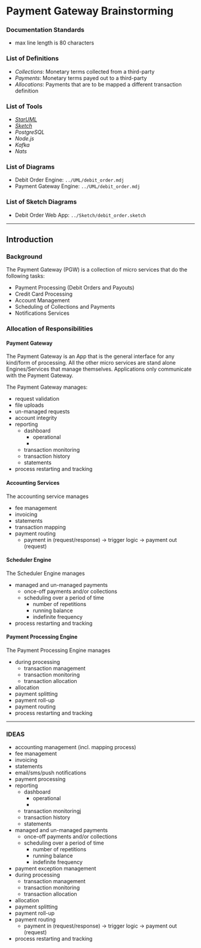 # Payment Gateway Brainstorming
### Documentation Standards
- max line length is 80 characters
### List of Definitions
- *Collections*: Monetary terms collected from a third-party
- *Payments*: Monetary terms payed out to a third-party
- *Allocations*: Payments that are to be mapped a different transaction 
definition

### List of Tools
- *[StarUML](http://staruml.io/)*
- *[Sketch](https://www.sketchapp.com/)*
- *PostgreSQL*
- *Node.js*
- *Kafka*
- *Nats*

### List of Diagrams
- Debit Order Engine: `../UML/debit_order.mdj`
- Payment Gateway Engine: `../UML/debit_order.mdj`

### List of Sketch Diagrams
- Debit Order Web App: `../Sketch/debit_order.sketch`

- - -
## Introduction
### Background
The Payment Gateway (PGW) is a collection of micro services that do the 
following tasks:
- Payment Processing (Debit Orders and Payouts)
- Credit Card Processing
- Account Management
- Scheduling of Collections and Payments 
- Notifications Services

### Allocation of Responsibilities
#### Payment Gateway
The Payment Gateway is an App that is the general interface for any kind/form 
of processing. All the other micro services are stand alone Engines/Services
that manage themselves. Applications only communicate with the Payment Gateway.

The Payment Gateway manages:
- request validation
- file uploads
- un-managed requests
- account integrity
- reporting
    - dashboard
        - operational
        - 
    - transaction monitoring
    - transaction history
    - statements
- process restarting and tracking

#### Accounting Services
The accounting service manages
- fee management
- invoicing
- statements
- transaction mapping
- payment routing 
    - payment in (request/response) -> trigger logic -> payment out (request)

#### Scheduler Engine
The Scheduler Engine manages
- managed and un-managed payments
    - once-off payments and/or collections
    - scheduling  over a period of time
        - number of repetitions
        - running balance
        - indefinite frequency
- process restarting and tracking

#### Payment Processing Engine
The Payment Processing Engine manages
- during processing
    - transaction management
    - transaction monitoring
    - transaction allocation
- allocation
- payment splitting
- payment roll-up
- payment routing 
- process restarting and tracking


- - -
### IDEAS
- accounting management (incl. mapping process)
- fee management
- invoicing
- statements
- email/sms/push notifications
- payment processing
- reporting
    - dashboard
        - operational
        - 
    - transaction monitoringj
    - transaction history
    - statements
- managed and un-managed payments
    - once-off payments and/or collections
    - scheduling  over a period of time
        - number of repetitions
        - running balance
        - indefinite frequency
- payment exception management
- during processing
    - transaction management
    - transaction monitoring
    - transaction allocation
- allocation
- payment splitting
- payment roll-up
- payment routing 
    - payment in (request/response) -> trigger logic -> payment out (request)
- process restarting and tracking





